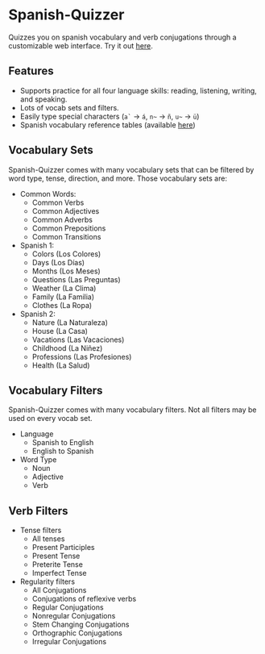 # Spanish-Quizzer
Quizzes you on spanish vocabulary and verb conjugations through a customizable web interface.
Try it out [here](https://ashermorgan.github.io/Spanish-Quizzer/).

## Features
- Supports practice for all four language skills: reading, listening, writing, and speaking.
- Lots of vocab sets and filters.
- Easily type special characters (``` a` ``` → `á`, `n~` → `ñ`, `u~` → `ü`)
- Spanish vocabulary reference tables (available [here](https://ashermorgan.github.io/Spanish-Quizzer/reference.html))

## Vocabulary Sets
Spanish-Quizzer comes with many vocabulary sets that can be filtered by word type, tense, direction, and more. Those vocabulary sets are:
- Common Words:
    - Common Verbs
    - Common Adjectives
    - Common Adverbs
    - Common Prepositions
    - Common Transitions
- Spanish 1:
    - Colors (Los Colores)
    - Days (Los Días)
    - Months (Los Meses)
    - Questions (Las Preguntas)
    - Weather (La Clima)
    - Family (La Familia)
    - Clothes (La Ropa)
- Spanish 2:
    - Nature (La Naturaleza)
    - House (La Casa)
    - Vacations (Las Vacaciones)
    - Childhood (La Niñez)
    - Professions (Las Profesiones)
    - Health (La Salud)

## Vocabulary Filters
Spanish-Quizzer comes with many vocabulary filters. Not all filters may be used on every vocab set.
- Language
  - Spanish to English
  - English to Spanish
- Word Type
  - Noun
  - Adjective
  - Verb

## Verb Filters
- Tense filters
  - All tenses
  - Present Participles
  - Present Tense
  - Preterite Tense
  - Imperfect Tense
- Regularity filters
  - All Conjugations
  - Conjugations of reflexive verbs
  - Regular Conjugations
  - Nonregular Conjugations
  - Stem Changing Conjugations
  - Orthographic Conjugations
  - Irregular Conjugations
